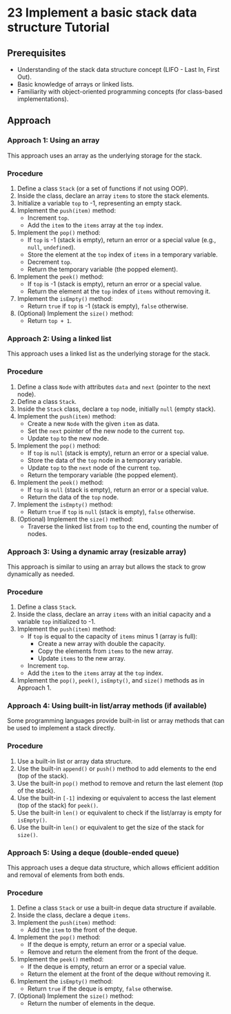 # 23 Implement a basic stack data structure Tutorial

## Prerequisites

*   Understanding of the stack data structure concept (LIFO - Last In, First Out).
*   Basic knowledge of arrays or linked lists.
*   Familiarity with object-oriented programming concepts (for class-based implementations).

## Approach

### Approach 1: Using an array

This approach uses an array as the underlying storage for the stack.

### Procedure

1. Define a class `Stack` (or a set of functions if not using OOP).
2. Inside the class, declare an array `items` to store the stack elements.
3. Initialize a variable `top` to -1, representing an empty stack.
4. Implement the `push(item)` method:
    *   Increment `top`.
    *   Add the `item` to the `items` array at the `top` index.
5. Implement the `pop()` method:
    *   If `top` is -1 (stack is empty), return an error or a special value (e.g., `null`, `undefined`).
    *   Store the element at the `top` index of `items` in a temporary variable.
    *   Decrement `top`.
    *   Return the temporary variable (the popped element).
6. Implement the `peek()` method:
    *   If `top` is -1 (stack is empty), return an error or a special value.
    *   Return the element at the `top` index of `items` without removing it.
7. Implement the `isEmpty()` method:
    *   Return `true` if `top` is -1 (stack is empty), `false` otherwise.
8. (Optional) Implement the `size()` method:
    *   Return `top + 1`.

### Approach 2: Using a linked list

This approach uses a linked list as the underlying storage for the stack.

### Procedure

1. Define a class `Node` with attributes `data` and `next` (pointer to the next node).
2. Define a class `Stack`.
3. Inside the `Stack` class, declare a `top` node, initially `null` (empty stack).
4. Implement the `push(item)` method:
    *   Create a new `Node` with the given `item` as data.
    *   Set the `next` pointer of the new node to the current `top`.
    *   Update `top` to the new node.
5. Implement the `pop()` method:
    *   If `top` is `null` (stack is empty), return an error or a special value.
    *   Store the data of the `top` node in a temporary variable.
    *   Update `top` to the `next` node of the current `top`.
    *   Return the temporary variable (the popped element).
6. Implement the `peek()` method:
    *   If `top` is `null` (stack is empty), return an error or a special value.
    *   Return the data of the `top` node.
7. Implement the `isEmpty()` method:
    *   Return `true` if `top` is `null` (stack is empty), `false` otherwise.
8. (Optional) Implement the `size()` method:
    *   Traverse the linked list from `top` to the end, counting the number of nodes.

### Approach 3: Using a dynamic array (resizable array)

This approach is similar to using an array but allows the stack to grow dynamically as needed.

### Procedure

1. Define a class `Stack`.
2. Inside the class, declare an array `items` with an initial capacity and a variable `top` initialized to -1.
3. Implement the `push(item)` method:
    *   If `top` is equal to the capacity of `items` minus 1 (array is full):
        *   Create a new array with double the capacity.
        *   Copy the elements from `items` to the new array.
        *   Update `items` to the new array.
    *   Increment `top`.
    *   Add the `item` to the `items` array at the `top` index.
4. Implement the `pop()`, `peek()`, `isEmpty()`, and `size()` methods as in Approach 1.

### Approach 4: Using built-in list/array methods (if available)

Some programming languages provide built-in list or array methods that can be used to implement a stack directly.

### Procedure

1. Use a built-in list or array data structure.
2. Use the built-in `append()` or `push()` method to add elements to the end (top of the stack).
3. Use the built-in `pop()` method to remove and return the last element (top of the stack).
4. Use the built-in `[-1]` indexing or equivalent to access the last element (top of the stack) for `peek()`.
5. Use the built-in `len()` or equivalent to check if the list/array is empty for `isEmpty()`.
6. Use the built-in `len()` or equivalent to get the size of the stack for `size()`.

### Approach 5: Using a deque (double-ended queue)

This approach uses a deque data structure, which allows efficient addition and removal of elements from both ends.

### Procedure

1. Define a class `Stack` or use a built-in deque data structure if available.
2. Inside the class, declare a deque `items`.
3. Implement the `push(item)` method:
    *   Add the `item` to the front of the deque.
4. Implement the `pop()` method:
    *   If the deque is empty, return an error or a special value.
    *   Remove and return the element from the front of the deque.
5. Implement the `peek()` method:
    *   If the deque is empty, return an error or a special value.
    *   Return the element at the front of the deque without removing it.
6. Implement the `isEmpty()` method:
    *   Return `true` if the deque is empty, `false` otherwise.
7. (Optional) Implement the `size()` method:
    *   Return the number of elements in the deque.
